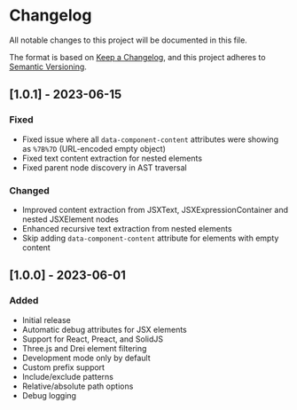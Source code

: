 # Changelog

All notable changes to this project will be documented in this file.

The format is based on [Keep a Changelog](https://keepachangelog.com/en/1.0.0/),
and this project adheres to [Semantic Versioning](https://semver.org/spec/v2.0.0.html).

## [1.0.1] - 2023-06-15

### Fixed

- Fixed issue where all `data-component-content` attributes were showing as `%7B%7D` (URL-encoded empty object)
- Fixed text content extraction for nested elements
- Fixed parent node discovery in AST traversal

### Changed

- Improved content extraction from JSXText, JSXExpressionContainer and nested JSXElement nodes
- Enhanced recursive text extraction from nested elements
- Skip adding `data-component-content` attribute for elements with empty content

## [1.0.0] - 2023-06-01

### Added

- Initial release
- Automatic debug attributes for JSX elements
- Support for React, Preact, and SolidJS
- Three.js and Drei element filtering
- Development mode only by default
- Custom prefix support
- Include/exclude patterns
- Relative/absolute path options
- Debug logging
